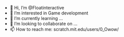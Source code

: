 - 👋 Hi, I’m @Floatinteractive
- 👀 I’m interested in Game development
- 🌱 I’m currently learning ...
- 💞️ I’m looking to collaborate on ...
- 📫 How to reach me: scratch.mit.edu/users/0_Owow/

<!---
Floatinteractive/Floatinteractive is a ✨ special ✨ repository because its `README.md` (this file) appears on your GitHub profile.
You can click the Preview link to take a look at your changes.
--->
